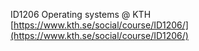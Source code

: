 ID1206 Operating systems @ KTH
[https://www.kth.se/social/course/ID1206/](https://www.kth.se/social/course/ID1206/)
